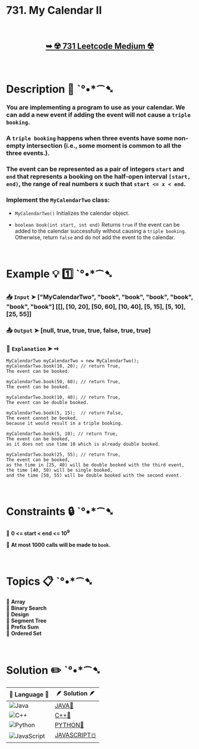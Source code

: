 # 731. My Calendar II

</br>

<h2 align="center"> 

<a href="https://leetcode.com/problems/my-calendar-ii/description/?envType=daily-question&envId=2024-09-27"><strong>➥ ☢️ 731 Leetcode Medium ☢️ </strong></a>
</h2>

</br>

# Description 📜 ˋ°•*⁀➷

### You are implementing a program to use as your calendar. We can add a new event if adding the event will not cause a `triple booking`.

### A `triple booking` happens when three events have some non-empty intersection (i.e., some moment is common to all the three events.).

### The event can be represented as a pair of integers `start` and `end` that represents a booking on the half-open interval `[start, end)`, the range of real numbers x such that `start <= x < end`.

### Implement the `MyCalendarTwo` class:

- `MyCalendarTwo()` Initializes the calendar object.

- `boolean book(int start, int end)` Returns `true` if the event can be added to the calendar successfully without causing a `triple booking`. Otherwise, return `false` and do not add the event to the calendar.

</br>

# Example 💡 1️⃣ ˋ°•*⁀➷

  ### 📥 `Input`  ➤ ["MyCalendarTwo", "book", "book", "book", "book", "book", "book"] [[], [10, 20], [50, 60], [10, 40], [5, 15], [5, 10], [25, 55]]

  ### 📤 `Output`  ➤ [null, true, true, true, false, true, true]

  ### 🔦 `Explanation`  ➤ ➺

    MyCalendarTwo myCalendarTwo = new MyCalendarTwo();
    myCalendarTwo.book(10, 20); // return True, 
    The event can be booked. 

    myCalendarTwo.book(50, 60); // return True, 
    The event can be booked. 

    myCalendarTwo.book(10, 40); // return True, 
    The event can be double booked. 

    myCalendarTwo.book(5, 15);  // return False, 
    The event cannot be booked, 
    because it would result in a triple booking.

    myCalendarTwo.book(5, 10); // return True, 
    The event can be booked, 
    as it does not use time 10 which is already double booked.

    myCalendarTwo.book(25, 55); // return True, 
    The event can be booked, 
    as the time in [25, 40) will be double booked with the third event, 
    the time [40, 50) will be single booked, 
    and the time [50, 55) will be double booked with the second event.

</br>

# Constraints 🔒 ˋ°•*⁀➷

🔹 **0 <= start < end <= 10<sup>9</sup>** </br>

🔹 **At most 1000 calls will be made to `book`.** </br>

</br>

# Topics 📋 ˋ°•*⁀➷

🔸 **Array**  </br>
🔸 **Binary Search**  </br>
🔸 **Design**  </br>
🔸 **Segment Tree**  </br>
🔸 **Prefix Sum**  </br>
🔸 **Ordered Set**  </br>

</br>

# Solution ✏️ ˋ°•*⁀➷

| 📒 Language 📒  | 🪶 Solution 🪶 |
| ------------- | ------------- |
|  ![Java](https://img.shields.io/badge/java-%23ED8B00.svg?style=for-the-badge&logo=openjdk&logoColor=white)  | [JAVA🍁]() |
|  ![C++](https://img.shields.io/badge/c++-%2300599C.svg?style=for-the-badge&logo=c%2B%2B&logoColor=white)  | [C++🎲]()  |
|  ![Python](https://img.shields.io/badge/python-3670A0?style=for-the-badge&logo=python&logoColor=ffdd54)    | [PYTHON🍰]() |
| ![JavaScript](https://img.shields.io/badge/javascript-%23323330.svg?style=for-the-badge&logo=javascript&logoColor=%23F7DF1E)   | [JAVASCRIPT☃️]() |

